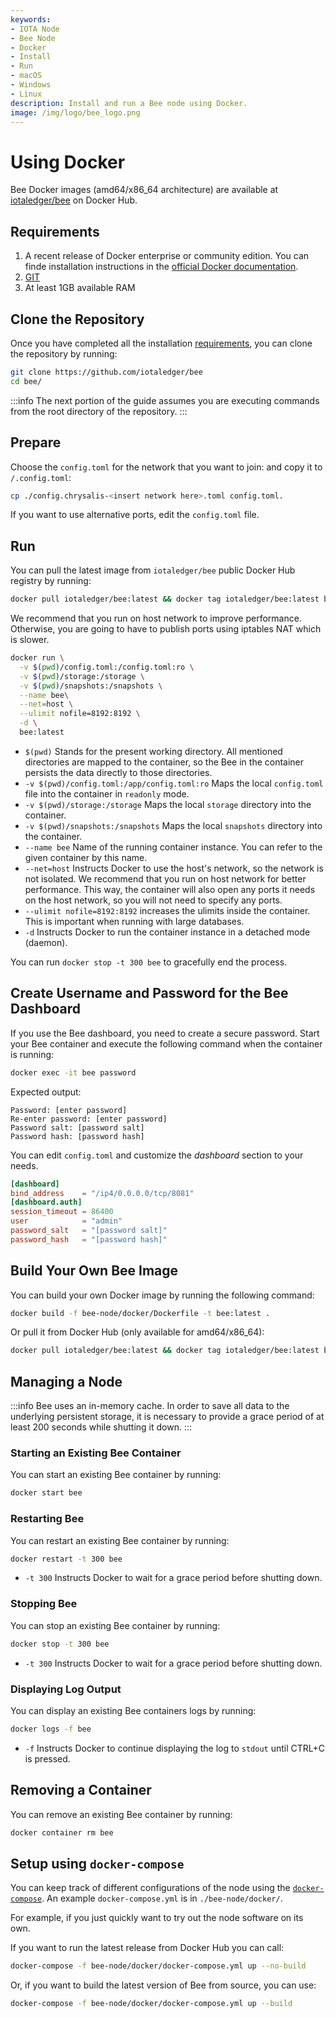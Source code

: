```yaml
---
keywords:
- IOTA Node
- Bee Node
- Docker
- Install
- Run
- macOS
- Windows
- Linux
description: Install and run a Bee node using Docker.
image: /img/logo/bee_logo.png
---
```


# Using Docker

Bee Docker images (amd64/x86_64 architecture) are available at [iotaledger/bee](https://hub.docker.com/r/iotaledger/bee) on Docker Hub.

## Requirements

1. A recent release of Docker enterprise or community edition. You can finde installation instructions in the [official Docker documentation](https://docs.docker.com/engine/install/).
2. [GIT](https://git-scm.com/)
4. At least 1GB available RAM

## Clone the Repository

Once you have completed all the installation [requirements](#requirements), you can clone the repository by running:

```sh
git clone https://github.com/iotaledger/bee
cd bee/
```
:::info
The next portion of the guide assumes you are executing commands from the root directory of the repository.
:::

## Prepare

Choose the `config.toml` for the network that you want to join: and copy it to `/.config.toml`:

```sh
cp ./config.chrysalis-<insert network here>.toml config.toml. 
```

If you want to use alternative ports, edit the `config.toml` file.

## Run

You can pull the latest image from `iotaledger/bee` public Docker Hub registry by running:

```sh
docker pull iotaledger/bee:latest && docker tag iotaledger/bee:latest bee:latest
```

We recommend that you run on host network to improve performance.  Otherwise, you are going to have to publish ports using iptables NAT which is slower.

```sh
docker run \
  -v $(pwd)/config.toml:/config.toml:ro \
  -v $(pwd)/storage:/storage \
  -v $(pwd)/snapshots:/snapshots \
  --name bee\
  --net=host \
  --ulimit nofile=8192:8192 \
  -d \
  bee:latest
```

* `$(pwd)` Stands for the present working directory. All mentioned directories are mapped to the container, so the Bee in the container persists the data directly to those directories.
* `-v $(pwd)/config.toml:/app/config.toml:ro` Maps the local `config.toml` file into the container in `readonly` mode.
* `-v $(pwd)/storage:/storage` Maps the local `storage` directory into the container.
* `-v $(pwd)/snapshots:/snapshots` Maps the local `snapshots` directory into the container.
* `--name bee` Name of the running container instance. You can refer to the given container by this name.
* `--net=host` Instructs Docker to use the host's network, so the network is not isolated. We recommend that you run on host network for better performance.  This way, the container will also open any ports it needs on the host network, so you will not need to specify any ports.
* `--ulimit nofile=8192:8192` increases the ulimits inside the container. This is important when running with large databases.
* `-d` Instructs Docker to run the container instance in a detached mode (daemon).


You can run `docker stop -t 300 bee` to gracefully end the process.

## Create Username and Password for the Bee Dashboard

If you use the Bee dashboard, you need to create a secure password. Start your Bee container and execute the following command when the container is running:

```sh
docker exec -it bee password

```

Expected output:

```plaintext
Password: [enter password]
Re-enter password: [enter password]
Password salt: [password salt]
Password hash: [password hash]
```

You can edit `config.toml` and customize the _dashboard_ section to your needs.

```toml
[dashboard]
bind_address    = "/ip4/0.0.0.0/tcp/8081"
[dashboard.auth]
session_timeout = 86400
user            = "admin"
password_salt   = "[password salt]"
password_hash   = "[password hash]"
```

## Build Your Own Bee Image

You can build your own Docker image by running the following command:

```sh
docker build -f bee-node/docker/Dockerfile -t bee:latest .
```

Or pull it from Docker Hub (only available for amd64/x86_64):

```sh
docker pull iotaledger/bee:latest && docker tag iotaledger/bee:latest bee:latest
```

## Managing a Node

:::info
Bee uses an in-memory cache. In order to save all data to the underlying persistent storage, it is necessary to provide a grace period of at least 200 seconds while shutting it down.
:::

### Starting an Existing Bee Container

You can start an existing Bee container by running:

```sh
docker start bee
```

### Restarting Bee

You can restart an existing Bee container by running:

```sh
docker restart -t 300 bee
```

* `-t 300` Instructs Docker to wait for a grace period before shutting down.

### Stopping Bee

You can stop an existing Bee container by running:

```sh
docker stop -t 300 bee
```

* `-t 300` Instructs Docker to wait for a grace period before shutting down.

### Displaying Log Output

You can display an existing Bee containers logs by running:

```sh
docker logs -f bee
```

* `-f`
Instructs Docker to continue displaying the log to `stdout` until CTRL+C is pressed.

## Removing a Container

You can remove an existing Bee container by running:

```sh
docker container rm bee
```

## Setup using `docker-compose`

You can keep track of different configurations of the node using the [`docker-compose`](https://docs.docker.com/compose/). An example `docker-compose.yml` is in `./bee-node/docker/`.

For example, if you just quickly want to try out the node software on its own.

If you want to run the latest release from Docker Hub you can call:

```sh
docker-compose -f bee-node/docker/docker-compose.yml up --no-build
```

Or, if you want to build the latest version of Bee from source, you can use:

```sh
docker-compose -f bee-node/docker/docker-compose.yml up --build
```
